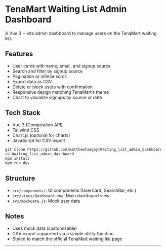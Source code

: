

# TenaMart Waiting List Admin Dashboard

A Vue 3 + vite admin dashboard to manage users on the TenaMart waiting list.

## Features

* User cards with name, email, and signup source
* Search and filter by signup source
* Pagination or infinite scroll
* Export data as CSV
* Delete or block users with confirmation
* Responsive design matching TenaMart’s theme
* Chart to visualize signups by source or date

## Tech Stack

* Vue 3 (Composition API)
* Tailwind CSS
* Chart.js (optional for charts)
* JavaScript for CSV export

```bash
git clone https://github.com/matthewtsegay/Waiting_list_admin_dashboard
cd Waiting_list_admin_dashboard
npm install
npm run dev
```

## Structure

* `src/components/`: UI components (UserCard, SearchBar, etc.)
* `src/views/Dashboard.vue`: Main dashboard view
* `src/mockData.js`: Mock user data

## Notes

* Uses mock data (customizable)
* CSV export supported via a simple utility function
* Styled to match the official TenaMart waiting list page

---

